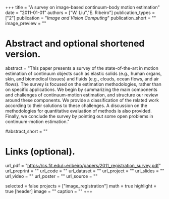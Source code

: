 +++
title = "A survey on image-based continuum-body motion estimation"
date = "2011-01-01"
authors = ["W. Liu","E. Ribeiro"]
publication_types = ["2"]
publication = "_Image and Vision Computing_"
publication_short = ""
image_preview = ""

# Abstract and optional shortened version.
abstract = "This paper presents a survey of the state-of-the-art in motion estimation of continuum objects such as elastic solids (e.g., human organs, skin, and biomedical tissues) and fluids (e.g., clouds, ocean flows, and air flows). The survey is focused on the estimation methodologies, rather than on specific applications. We begin by summarizing the main components and challenges of continuum-motion estimation, and structure our review around these components. We provide a classification of the related work according to their solutions to these challenges. A discussion on the methodologies for quantitative evaluation of methods is also provided. Finally, we conclude the survey by pointing out some open problems in continuum-motion estimation."

#abstract_short = ""



# Links (optional).
url_pdf = "https://cs.fit.edu/~eribeiro/papers/2011_registration_survey.pdf"
url_preprint = ""
url_code = ""
url_dataset = ""
url_project = ""
url_slides = ""
url_video = ""
url_poster = ""
url_source = ""






selected = false
projects = ["image_registration"]
math = true
highlight = true
[header]
image = ""
caption = ""
+++

